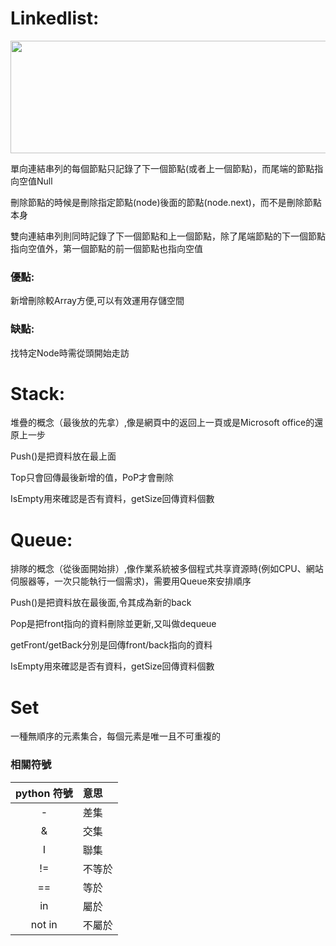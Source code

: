 # Linkedlist:

<img src="https://i.imgur.com/1Qc4uHD.png"  width="600" height="180">

單向連結串列的每個節點只記錄了下一個節點(或者上一個節點)，而尾端的節點指向空值Null

刪除節點的時候是刪除指定節點(node)後面的節點(node.next)，而不是刪除節點本身

雙向連結串列則同時記錄了下一個節點和上一個節點，除了尾端節點的下一個節點指向空值外，第一個節點的前一個節點也指向空值

### 優點:
新增刪除較Array方便,可以有效運用存儲空間

### 缺點:
找特定Node時需從頭開始走訪


# Stack:

堆疊的概念（最後放的先拿）,像是網頁中的返回上一頁或是Microsoft office的還原上一步

Push()是把資料放在最上面

Top只會回傳最後新增的值，PoP才會刪除

IsEmpty用來確認是否有資料，getSize回傳資料個數

# Queue:

排隊的概念（從後面開始排）,像作業系統被多個程式共享資源時(例如CPU、網站伺服器等，一次只能執行一個需求)，需要用Queue來安排順序

Push()是把資料放在最後面,令其成為新的back

Pop是把front指向的資料刪除並更新,又叫做dequeue

getFront/getBack分別是回傳front/back指向的資料

IsEmpty用來確認是否有資料，getSize回傳資料個數

# Set
一種無順序的元素集合，每個元素是唯一且不可重複的

### 相關符號
|python 符號|意思|
|:-:|:-|
|-|差集|
|&|交集|
|I|聯集|
|!=|不等於|
|==|等於|
|in|屬於|
|not in|不屬於|
